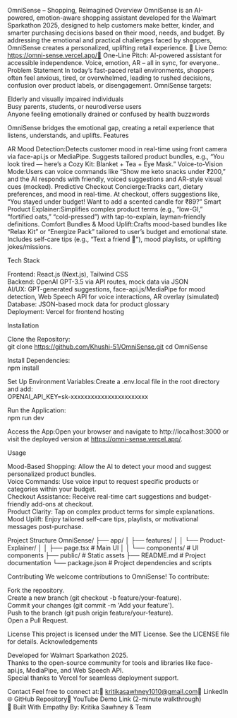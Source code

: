 OmniSense – Shopping, Reimagined
Overview
OmniSense is an AI-powered, emotion-aware shopping assistant developed for the Walmart Sparkathon 2025, designed to help customers make better, kinder, and smarter purchasing decisions based on their mood, needs, and budget. By addressing the emotional and practical challenges faced by shoppers, OmniSense creates a personalized, uplifting retail experience.
🔗 Live Demo: https://omni-sense.vercel.app/🚀 One-Line Pitch: AI-powered assistant for accessible independence. Voice, emotion, AR – all in sync, for everyone..
Problem Statement
In today’s fast-paced retail environments, shoppers often feel anxious, tired, or overwhelmed, leading to rushed decisions, confusion over product labels, or disengagement. OmniSense targets:  

Elderly and visually impaired individuals  
Busy parents, students, or neurodiverse users  
Anyone feeling emotionally drained or confused by health buzzwords

OmniSense bridges the emotional gap, creating a retail experience that listens, understands, and uplifts.
Features

AR Mood Detection:Detects customer mood in real-time using front camera via face-api.js or MediaPipe. Suggests tailored product bundles, e.g., “You look tired — here’s a Cozy Kit: Blanket + Tea + Eye Mask.”
Voice-to-Vision Mode:Users can voice commands like “Show me keto snacks under ₹200,” and the AI responds with friendly, voiced suggestions and AR-style visual cues (mocked).
Predictive Checkout Concierge:Tracks cart, dietary preferences, and mood in real-time. At checkout, offers suggestions like, “You stayed under budget! Want to add a scented candle for ₹89?”
Smart Product Explainer:Simplifies complex product terms (e.g., “low-GI,” “fortified oats,” “cold-pressed”) with tap-to-explain, layman-friendly definitions.
Comfort Bundles & Mood Uplift:Crafts mood-based bundles like “Relax Kit” or “Energize Pack” tailored to user’s budget and emotional state. Includes self-care tips (e.g., “Text a friend 💌”), mood playlists, or uplifting jokes/missions.

Tech Stack

Frontend: React.js (Next.js), Tailwind CSS  
Backend: OpenAI GPT-3.5 via API routes, mock data via JSON  
AI/UX: GPT-generated suggestions, face-api.js/MediaPipe for mood detection, Web Speech API for voice interactions, AR overlay (simulated)  
Database: JSON-based mock data for product glossary  
Deployment: Vercel for frontend hosting

Installation

Clone the Repository:  
git clone https://github.com/Khushi-51/OmniSense.git
cd OmniSense


Install Dependencies:  
npm install


Set Up Environment Variables:Create a .env.local file in the root directory and add:  
OPENAI_API_KEY=sk-xxxxxxxxxxxxxxxxxxxxxxx


Run the Application:  
npm run dev


Access the App:Open your browser and navigate to http://localhost:3000 or visit the deployed version at https://omni-sense.vercel.app/.


Usage

Mood-Based Shopping: Allow the AI to detect your mood and suggest personalized product bundles.  
Voice Commands: Use voice input to request specific products or categories within your budget.  
Checkout Assistance: Receive real-time cart suggestions and budget-friendly add-ons at checkout.  
Product Clarity: Tap on complex product terms for simple explanations.  
Mood Uplift: Enjoy tailored self-care tips, playlists, or motivational messages post-purchase.

Project Structure
OmniSense/
├── app/
│   ├── features/
│   │   └── Product-Explainer/
│   │       ├── page.tsx         # Main UI
│   │       └── components/      # UI components
├── public/                      # Static assets
├── README.md                    # Project documentation
└── package.json                 # Project dependencies and scripts

Contributing
We welcome contributions to OmniSense! To contribute:  

Fork the repository.  
Create a new branch (git checkout -b feature/your-feature).  
Commit your changes (git commit -m 'Add your feature').  
Push to the branch (git push origin feature/your-feature).  
Open a Pull Request.

License
This project is licensed under the MIT License. See the LICENSE file for details.
Acknowledgements

Developed for Walmart Sparkathon 2025.  
Thanks to the open-source community for tools and libraries like face-api.js, MediaPipe, and Web Speech API.  
Special thanks to Vercel for seamless deployment support.

Contact
Feel free to connect at:📧 kritikasawhney1010@gmail.com🔗 LinkedIn🌐 GitHub Repository🎥 YouTube Demo Link (2-minute walkthrough)  
💙 Built With Empathy By: Kritika Sawhney & Team
